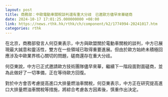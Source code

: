 ```yaml
---
layout: post
title: 商務部：中歐電動車關稅談判還有重大分歧　已邀歐方儘早來華磋商
date: 2024-10-17 17:01:25.000000000 +08:00
link: https://news.rthk.hk/rthk/ch/component/k2/1774994-20241017.htm
categories: rthk
---
```


在北京，商務部發言人何亞東表示，中方與歐盟關於電動車關稅的談判，中方已展現最大誠意和靈活性，雙方在一些領域已取得重要進展。但由於歐方始終未積極回應涉及中歐業界核心關切的問題，磋商還存在重大分歧。

何亞東說，中方已正式邀請歐方技術團隊儘早來華，繼續下一階段面對面磋商，並為此做好了一切準備，正在等待歐方回復。

對於中方會否考慮提高進口大排量燃油車關稅，何亞東表示，中方正在研究提高進口大排量燃油車關稅等措施，將綜合考慮各方因素後，慎重作出決定。
